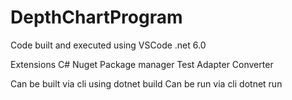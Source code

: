 # DepthChartProgram

Code built and executed using VSCode 
.net 6.0

Extensions
C#
Nuget Package manager
Test Adapter Converter


Can be built via cli using dotnet build
Can be run via cli dotnet run
